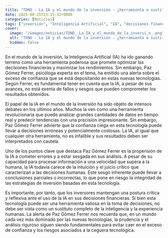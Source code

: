 ```yaml
---
title: "TDND - La IA y el mundo de la inversión - ¿herramienta o sustituto para todo?"
date: 2025-08-25T13:15:12+0000
categories: [Noticias]
tags: ["inversión", "Inteligencia Artificial", "IA", "decisiones financieras", "rendimientos", "sesgos", "tecnología."]
cover:
  image: "/images/noticias/TDND__La_IA_y_el_mundo_de_la_inversi_n_.png"
  alt: "TDND - La IA y el mundo de la inversión - ¿herramienta o sustituto para todo?"
  hidden: false
---
```


En el mundo de la inversión, la Inteligencia Artificial (IA) ha ido ganando terreno como una herramienta poderosa que promete optimizar las decisiones financieras y maximizar los rendimientos. Sin embargo, Paz Gómez Ferrer, psicóloga experta en el tema, ha emitido una alerta sobre el exceso de confianza que se está depositando en estas nuevas tecnologías. Según Ferrer, es fundamental tener en cuenta que la IA, a pesar de sus avances, no está exenta de fallos y sesgos que pueden comprometer los resultados obtenidos.

El papel de la IA en el mundo de la inversión ha sido objeto de intensos debates en los últimos años. Muchos la ven como una herramienta revolucionaria que puede analizar grandes cantidades de datos en tiempo real y predecir tendencias con una precisión impresionante. Sin embargo, Paz Gómez Ferrer advierte que la confianza ciega en esta tecnología puede llevar a decisiones erróneas y potencialmente costosas. La IA, al igual que cualquier otra herramienta, no es infalible y sus resultados deben ser interpretados con cautela.

Uno de los puntos clave que destaca Paz Gómez Ferrer es la propensión de la IA a cometer errores y a estar sesgada en sus análisis. A pesar de su capacidad para procesar información a una velocidad que supera a la humana, la IA todavía carece de la intuición y el juicio crítico que caracterizan a las decisiones humanas. Este sesgo inherente puede llevar a conclusiones parciales o incorrectas, lo que pone en riesgo la integridad de las estrategias de inversión basadas en esta tecnología.

Es importante, por tanto, que los inversores mantengan una postura crítica y reflexiva ante el uso de la IA en sus decisiones financieras. Si bien esta tecnología puede ser una herramienta valiosa en la toma de decisiones, no debe ser vista como un sustituto completo de la inteligencia y la experiencia humanas. La alerta de Paz Gómez Ferrer nos recuerda que, en un mundo cada vez más dominado por las nuevas tecnologías, la prudencia y el análisis riguroso siguen siendo fundamentales para evitar caer en el exceso de confianza y los riesgos asociados a la ceguera tecnológica.
